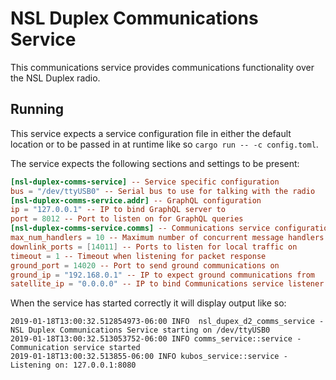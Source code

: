 # NSL Duplex Communications Service

This communications service provides communications functionality over the NSL
Duplex radio.

## Running 

This service expects a service configuration file in either the default location
or to be passed in at runtime like so `cargo run -- -c config.toml`.

The service expects the following sections and settings to be present:

```toml
[nsl-duplex-comms-service] -- Service specific configuration
bus = "/dev/ttyUSB0" -- Serial bus to use for talking with the radio
[nsl-duplex-comms-service.addr] -- GraphQL configuration
ip = "127.0.0.1" -- IP to bind GraphQL server to
port = 8012 -- Port to listen on for GraphQL queries
[nsl-duplex-comms-service.comms] -- Communications service configuration
max_num_handlers = 10 -- Maximum number of concurrent message handlers
downlink_ports = [14011] -- Ports to listen for local traffic on
timeout = 1 -- Timeout when listening for packet response
ground_port = 14020 -- Port to send ground communications on
ground_ip = "192.168.0.1" -- IP to expect ground communications from
satellite_ip = "0.0.0.0" -- IP to bind Communications service listener to
```

When the service has started correctly it will display output like so:

```
2019-01-18T13:00:32.512854973-06:00 INFO  nsl_dupex_d2_comms_service - NSL Duplex Communications Service starting on /dev/ttyUSB0
2019-01-18T13:00:32.513053752-06:00 INFO comms_service::service - Communication service started
2019-01-18T13:00:32.513855-06:00 INFO kubos_service::service - Listening on: 127.0.0.1:8080
```
